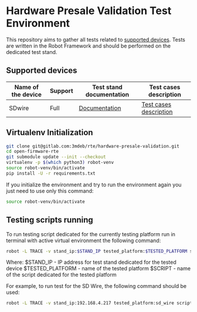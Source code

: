 Hardware Presale Validation Test Environment
=====================================

This repository aims to gather all tests related to
[supported devices](#supported-devices). Tests are written in the Robot
Framework and should be performed on the dedicated test stand.

Supported devices
-------------------
| Name of the device | Support | Test stand documentation    | Test cases description             |
|--------------------|---------|-----------------------------|------------------------------------|
| SDwire             | Full    | [Documentation][SDwire-1]   | [Test cases description][SDwire-2] |

[SDwire-1]: docs/sd-wire-test-stand.md
[SDwire-2]: docs/sd-wire-test-cases.md

Virtualenv Initialization
-------------------------

```bash
git clone git@gitlab.com:3mdeb/rte/hardware-presale-validation.git
cd open-firmware-rte
git submodule update --init --checkout
virtualenv -p $(which python3) robot-venv
source robot-venv/bin/activate
pip install -U -r requirements.txt
```

If you initialize the environment and try to run the environment again you just
need to use only this command:

```bash
source robot-venv/bin/activate
```

Testing scripts running
-------------------------

To run testing script dedicated for the currently testing platform run in
terminal with active virtual environment the following command:

```bash
robot -L TRACE -v stand_ip:$STAND_IP tested_platform:$TESTED_PLATFORM scripts/$SCRIPT
```

Where:
$STAND_IP - IP address for test stand dedicated for the tested device
$TESTED_PLATFORM - name of the tested platform
$SCRIPT - name of the script dedicated for the tested platform

For example, to run test for the SD Wire, the following command should be used:

```bash
robot -L TRACE -v stand_ip:192.168.4.217 tested_platform:sd_wire scripts/sd-wire.robot
```
